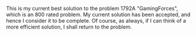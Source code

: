 This is my current best solution to the problem 1792A "GamingForces", which is an 800 rated problem. My current solution has been accepted, and hence I consider it to be complete. Of course, as always, if I can think of a more efficient solution, I shall return to the problem.